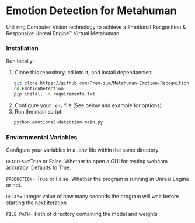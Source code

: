 # Emotion Detection for Metahuman

Utilizing Computer Vision technology to achieve a Emotional Recgonition & Responsive Unreal Engine™️ Virtual Metahuman. 

### Installation
Run locally:
1. Clone this repository, cd into it, and install dependancies:
```sh
   git clone https://github.com/Prem-ium/Metahuman-Emotion-Recognition.git
   cd EmotionDetection
   pip install -r requirements.txt
   ```
2. Configure your `.env` file (See below and example for options)
3. Run the main script:
```sh
   python emotional-detection-main.py
```

### Enviornmental Variables
Configure your variables in a .env file within the same directory.

`HEADLESS`=True or False. Whether to open a GUI for testing webcam accuracy. Defaults to True.

`PRODUCTION`= True or False. Whether the program is running in Unreal Engine or not.

`DELAY`= Integer value of how many seconds the program will wait before starting the next iteration

`FILE_PATH`= Path of directory containing the model and weights

